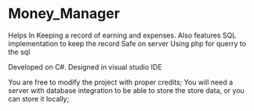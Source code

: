 # Money_Manager
Helps In Keeping a record of earning and expenses.
Also features SQL implementation to keep the record Safe on server
Using php for querry to the sql

Developed on C#.
Designed in visual studio IDE

You are free to modify the project with proper credits;
You will need a server with database integration to be able to store the store data,
or you can store it locally;
